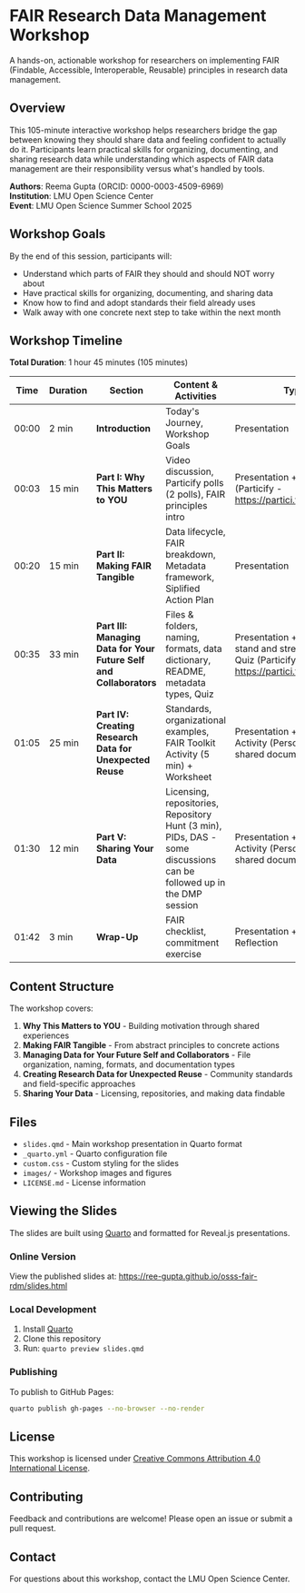 # FAIR Research Data Management Workshop

A hands-on, actionable workshop for researchers on implementing FAIR (Findable, Accessible, Interoperable, Reusable) principles in research data management.

## Overview

This 105-minute interactive workshop helps researchers bridge the gap between knowing they should share data and feeling confident to actually do it. Participants learn practical skills for organizing, documenting, and sharing research data while understanding which aspects of FAIR data management are their responsibility versus what's handled by tools.

**Authors**: Reema Gupta (ORCID: 0000-0003-4509-6969)  
**Institution**: LMU Open Science Center  
**Event**: LMU Open Science Summer School 2025

## Workshop Goals

By the end of this session, participants will:
- Understand which parts of FAIR they should and should NOT worry about
- Have practical skills for organizing, documenting, and sharing data
- Know how to find and adopt standards their field already uses
- Walk away with one concrete next step to take within the next month

## Workshop Timeline

**Total Duration**: 1 hour 45 minutes (105 minutes)

| Time | Duration | Section | Content & Activities | Type |
|------|----------|---------|---------------------|------|
| 00:00 | 2 min | **Introduction** | Today's Journey, Workshop Goals | Presentation |
| 00:03 | 15 min | **Part I: Why This Matters to YOU** | Video discussion, Particify polls (2 polls), FAIR principles intro | Presentation + Polls (Particify - https://partici.fi/17172630) |
| 00:20 | 15 min | **Part II: Making FAIR Tangible** | Data lifecycle, FAIR breakdown, Metadata framework, Siplified Action Plan | Presentation |
| 00:35 | 33 min | **Part III: Managing Data for Your Future Self and Collaborators** | Files & folders, naming, formats, data dictionary, README, metadata types, Quiz | Presentation + 3 minute stand and stretch break + Quiz (Particify - https://partici.fi/17172630)|
| 01:05 | 25 min | **Part IV: Creating Research Data for Unexpected Reuse** | Standards, organizational examples, FAIR Toolkit Activity (5 min) + Worksheet | Presentation + Worksheet Activity (Personal note or shared document) |
| 01:30 | 12 min | **Part V: Sharing Your Data** | Licensing, repositories, Repository Hunt (3 min), PIDs, DAS - some discussions can be followed up in the DMP session | Presentation + Worksheet Activity (Personal note or shared document) |
| 01:42 | 3 min | **Wrap-Up** | FAIR checklist, commitment exercise | Presentation + Self-Reflection |


## Content Structure

The workshop covers:

1. **Why This Matters to YOU** - Building motivation through shared experiences
2. **Making FAIR Tangible** - From abstract principles to concrete actions  
3. **Managing Data for Your Future Self and Collaborators** - File organization, naming, formats, and documentation types
4. **Creating Research Data for Unexpected Reuse** - Community standards and field-specific approaches
5. **Sharing Your Data** - Licensing, repositories, and making data findable

## Files

- `slides.qmd` - Main workshop presentation in Quarto format
- `_quarto.yml` - Quarto configuration file
- `custom.css` - Custom styling for the slides
- `images/` - Workshop images and figures
- `LICENSE.md` - License information

## Viewing the Slides

The slides are built using [Quarto](https://quarto.org/) and formatted for Reveal.js presentations.

### Online Version
View the published slides at: https://ree-gupta.github.io/osss-fair-rdm/slides.html

### Local Development
1. Install [Quarto](https://quarto.org/docs/get-started/)
2. Clone this repository
3. Run: `quarto preview slides.qmd`

### Publishing
To publish to GitHub Pages:
```bash
quarto publish gh-pages --no-browser --no-render
```

## License

This workshop is licensed under [Creative Commons Attribution 4.0 International License](LICENSE.md).

## Contributing

Feedback and contributions are welcome! Please open an issue or submit a pull request.

## Contact

For questions about this workshop, contact the LMU Open Science Center.